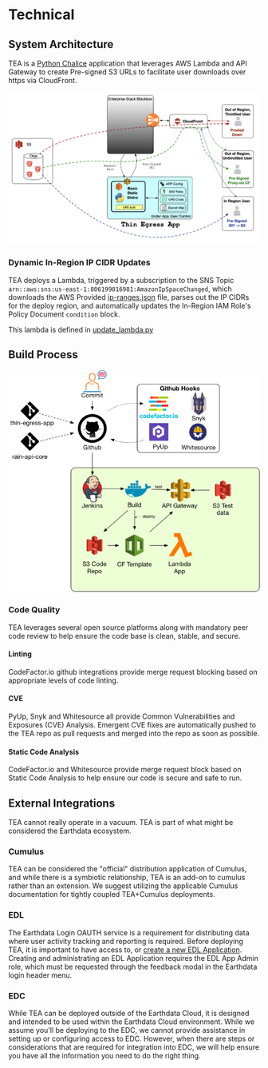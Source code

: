 # Technical

## System Architecture

TEA is a [Python Chalice](https://github.com/aws/chalice)
application that leverages AWS Lambda and API Gateway to create Pre-signed
S3 URLs to facilitate user downloads over https via CloudFront.

![TEA Design](images/tea.png)


### Dynamic In-Region IP CIDR Updates

TEA deploys a Lambda, triggered by a subscription to the SNS Topic
`arn::aws:sns:us-east-1:806199016981:AmazonIpSpaceChanged`, which downloads
the AWS Provided
[ip-ranges.json](https://ip-ranges.amazonaws.com/ip-ranges.json)
file, parses out the IP CIDRs for the deploy region, and automatically
updates the In-Region IAM Role's Policy Document `condition` block.

This lambda is defined in
[update_lambda.py](https://github.com/asfadmin/thin-egress-app/blob/devel/src/thin_egress_app/update_lambda.py)

## Build Process

![build-process](images/tea-build.png)

### Code Quality

TEA leverages several open source platforms along with mandatory peer code
review to help ensure the code base is clean, stable, and secure.

#### Linting

CodeFactor.io github integrations provide merge request blocking based on
appropriate levels of code linting.

#### CVE

PyUp, Snyk and Whitesource all provide Common Vulnerabilities and Exposures
(CVE) Analysis. Emergent CVE fixes are automatically pushed to the TEA repo
as pull requests and merged into the repo as soon as possible.

#### Static Code Analysis

CodeFactor.io and Whitesource provide merge request block based on Static
Code Analysis to help ensure our code is secure and safe to run.


## External Integrations

TEA cannot really operate in a vacuum. TEA is part of what might be considered
the Earthdata ecosystem.

### Cumulus

TEA can be considered the "official" distribution application of Cumulus, and
while there is a symbiotic relationship, TEA is an add-on to cumulus rather than
an extension. We suggest utilizing the applicable Cumulus documentation for
tightly coupled TEA+Cumulus deployments.

### EDL

The Earthdata Login OAUTH service is a requirement for distributing data where
user activity tracking and reporting is required. Before deploying TEA, it is
important to have access to, or
[create a new EDL Application](https://urs.earthdata.nasa.gov/documentation/for_integrators/how_to_register_an_app).
Creating and administrating an EDL Application requires the EDL App Admin role,
which must be requested through the feedback modal in the Earthdata login header
menu.

### EDC

While TEA can be deployed outside of the Earthdata Cloud, it is designed and
intended to be used within the Earthdata Cloud environment. While we assume
you'll be deploying to the EDC, we cannot provide assistance in setting up or
configuring access to EDC. However, when there are steps or considerations that
are required for integration into EDC, we will help ensure you have all the
information you need to do the right thing.
